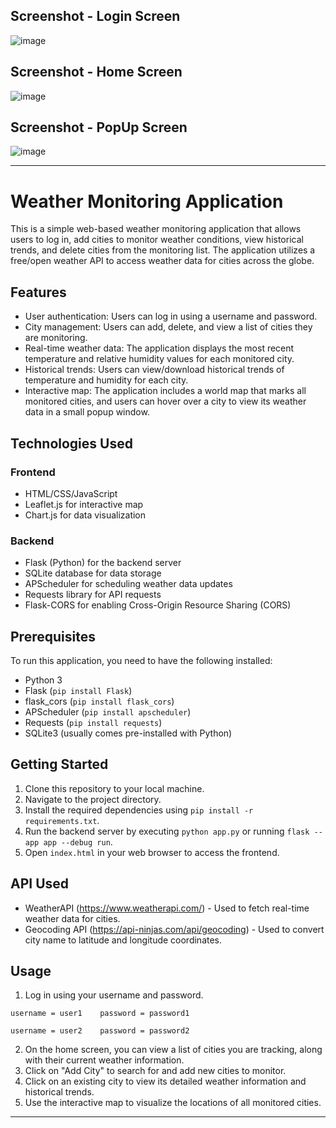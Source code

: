 ## Screenshot - Login Screen

![image](https://github.com/Nobita006/weather_monitoring_app/assets/110232335/89fa883e-1374-4c04-b752-30c0eb67cc69)


## Screenshot - Home Screen

![image](https://github.com/Nobita006/weather_monitoring_app/assets/110232335/a15e305e-b81a-4074-b95f-bc3249e6fd7e)


## Screenshot - PopUp Screen

![image](https://github.com/Nobita006/weather_monitoring_app/assets/110232335/4cb4a05d-9d2d-4dd3-9578-b74f135ce3ab)


---

# Weather Monitoring Application

This is a simple web-based weather monitoring application that allows users to log in, add cities to monitor weather conditions, view historical trends, and delete cities from the monitoring list. The application utilizes a free/open weather API to access weather data for cities across the globe.

## Features

- User authentication: Users can log in using a username and password.
- City management: Users can add, delete, and view a list of cities they are monitoring.
- Real-time weather data: The application displays the most recent temperature and relative humidity values for each monitored city.
- Historical trends: Users can view/download historical trends of temperature and humidity for each city.
- Interactive map: The application includes a world map that marks all monitored cities, and users can hover over a city to view its weather data in a small popup window.

## Technologies Used

### Frontend
- HTML/CSS/JavaScript
- Leaflet.js for interactive map
- Chart.js for data visualization

### Backend
- Flask (Python) for the backend server
- SQLite database for data storage
- APScheduler for scheduling weather data updates
- Requests library for API requests
- Flask-CORS for enabling Cross-Origin Resource Sharing (CORS)

## Prerequisites

To run this application, you need to have the following installed:

- Python 3
- Flask (`pip install Flask`)
- flask_cors (`pip install flask_cors`)
- APScheduler (`pip install apscheduler`)
- Requests (`pip install requests`)
- SQLite3 (usually comes pre-installed with Python)

## Getting Started

1. Clone this repository to your local machine.
2. Navigate to the project directory.
3. Install the required dependencies using `pip install -r requirements.txt`.
4. Run the backend server by executing `python app.py` or running `flask --app app --debug run`.
5. Open `index.html` in your web browser to access the frontend.

## API Used

- WeatherAPI (https://www.weatherapi.com/) - Used to fetch real-time weather data for cities.
- Geocoding API (https://api-ninjas.com/api/geocoding) - Used to convert city name to latitude and longitude coordinates.

## Usage

1. Log in using your username and password. 
```
username = user1    password = password1

username = user2    password = password2
```
2. On the home screen, you can view a list of cities you are tracking, along with their current weather information.
3. Click on "Add City" to search for and add new cities to monitor.
4. Click on an existing city to view its detailed weather information and historical trends.
5. Use the interactive map to visualize the locations of all monitored cities.

---

